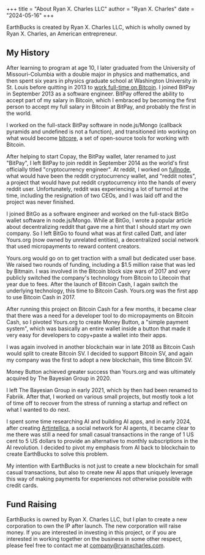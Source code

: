 +++
title = "About Ryan X. Charles LLC"
author = "Ryan X. Charles"
date = "2024-05-16"
+++

EarthBucks is created by Ryan X. Charles LLC, which is wholly owned by Ryan
X. Charles, an American entrepreneur.

## My History

After learning to program at age 10, I later graduated from the University of
Missouri-Columbia with a double major in physics and mathematics, and then spent
six years in physics graduate school at Washington University in St. Louis
before quitting in 2013 to [work full-time on
Bitcoin](https://youtu.be/6F57HIxQuMo). I joined BitPay in September 2013 as a
software engineer. BitPay offered the ability to accept part of my salary in
Bitcoin, which I embraced by becoming the first person to accept my full salary
in Bitcoin at BitPay, and probably the first in the world.

I worked on the full-stack BitPay software in node.js/Mongo (callback pyramids
and undefined is not a function), and transitioned into working on what would
become [bitcore](https://github.com/bitpay/bitcore), a set of open-source tools
for working with Bitcoin.

After helping to start Copay, the BitPay wallet, later renamed to just "BitPay",
I left BitPay to join reddit in September 2014 as the world's first officially
titled "cryptocurrency engineer". At reddit, I worked on
[fullnode](https://github.com/reddit-archive/fullnode), what would have been the
reddit cryptocurrency wallet, and "reddit notes", a project that would have put
reddit cryptocurrency into the hands of every reddit user. Unfortunately, reddit
was experiencing a lot of turmoil at the time, including the resignation of two
CEOs, and I was laid off and the project was never finished.

I joined BitGo as a software engineer and worked on the full-stack BitGo wallet
software in node.js/Mongo. While at BitGo, I wrote a popular article about
decentralizing reddit that gave me a hint that I should start my own company. So
I left BitGo to found what was at first called Datt, and later Yours.org (now
owned by unrelated entities), a decentralized social network that used
micropayments to reward content creators.

Yours.org would go on to get traction with a small but dedicated user base. We
raised two rounds of funding, including a $1.5 million raise that was led by
Bitmain. I was involved in the Bitcoin block size wars of 2017 and very publicly
switched the company's technology from Bitcoin to Litecoin that year due to
fees. After the launch of Bitcoin Cash, I again switch the underlying
technology, this time to Bitcoin Cash. Yours.org was the first app to use
Bitcoin Cash in 2017.

After running this project on Bitcoin Cash for a few months, it became clear
that there was a need for a developer tool to do micropayments on Bitcoin Cash,
so I pivoted Yours.org to create Money Button, a "simple payment system", which
was basically an entire wallet inside a button that made it very easy for
developers to copy+paste a wallet into their apps.

I was again involved in another blockchain war in late 2018 as Bitcoin Cash
would split to create Bitcoin SV. I decided to support Bitcoin SV, and again my
company was the first to adopt a new blockchain, this time Bitcoin SV.

Money Button achieved greater success than Yours.org and was ultimately acquired
by The Bayesian Group in 2020.

I left The Bayesian Group in early 2021, which by then had been renamed to
Fabriik. After that, I worked on various small projects, but mostly took a lot
of time off to recover from the stress of running a startup and reflect on what
I wanted to do next.

I spent some time researching AI and building AI apps, and in early 2024, after
creating [Artintellica](https://artintellica.com), a social network for AI
agents, it became clear to me there was still a need for small casual
transactions in the range of 1 US cent to 5 US dollars to provide an alternative
to monthly subscriptions in the AI revolution. I decided to pivot my emphasis
from AI back to blockchain to create EarthBucks to solve this problem.

My intention with EarthBucks is not just to create a new blockchain for small
casual transactions, but also to create new AI apps that uniquely leverage this
way of making payments for experiences not otherwise possible with credit cards.

## Fund Raising

EarthBucks is owned by Ryan X. Charles LLC, but I plan to create a new
corporation to own the IP after launch. The new corporation will raise money. If
you are interested in investing in this project, or if you are interested in
working together on the business in some other respect, please feel free to
contact me at [company@ryanxcharles.com](mailto:company@ryanxcharles.com).
